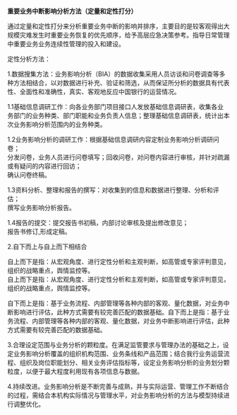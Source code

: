 **重要业务中断影响分析方法（定量和定性打分）**

通过定量和定性打分来分析重要业务中断的影响并排序，主要目的是较客观得出大规模灾难发生时重要业务恢复的优先顺序，给予高层应急决策参考。指导日常管理中重要业务业务连续性管理的投入和建设。

定性分析方法：

1.数据搜集方法：业务影响分析（BIA）的数据收集采用人员访谈和问卷调查等多种方法相结合，以对数据进行补充、验证和筛选，从而保证所分析的数据具有代表性、全面性和准确性，真实、客观地反应中国银行的运营情况。

1.1基础信息调研工作：向各业务部门项目接口人发放基础信息调研表，收集各业务部门的业务种类、部门职能和业务负责人信息；整理基础信息调研表，统计出本次业务影响分析范围内的业务种类。

1.2业务影响分析的调研工作：根据基础信息调研内容定制业务影响分析调研问卷；  
分发问卷，业务人员进行问卷填写；回收问卷，对问卷内容进行审核，并针对疏漏或有疑问的内容进行回访；  
确认问卷终稿。

1.3资料分析、整理和报告的撰写：对收集到的信息和数据进行整理、分析和评估；  
撰写业务影响分析报告。

1.4报告的提交：提交报告书初稿，内部讨论审核及提出修改意见；  
报告书修订,形成定稿。

2.自下而上与自上而下相结合

自上而下是指：从宏观角度、进行定性分析和主观判断，如高管或专家评判意见，组织的战略重点，舆情监控等。  
自上而下是指：从宏观角度、进行定性分析和主观判断，如高管或专家评判意见，组织的战略重点，舆情监控等。

自下而上是指：基于业务流程、内部管理等各种内部的客观、量化数据，对业务中断影响进行评估，此种方式需要有较完善匹配的数据基础。自下而上是指：基于业务流程、内部管理等各种内部的客观、量化数据，对业务中断影响进行评估，此种方式需要有较完善匹配的数据基础。

3.合理设定范围与业务分析的颗粒度。在满足监管要求与管理办法的基础之上，设定业务影响分析覆盖的组织机构范围、业务条线和产品范围；结合我行业务运营流程、组织及岗位职能划分、相关业务评估指标等，设定业务影响分析的业务划分颗粒度，以便于最大程度利用现有各项信息与数据。

4.持续改进。业务影响分析是不断完善与成熟，并与实际运营、管理工作不断结合的过程，需结合本机构实际情况与管理水平，对业务影响分析的方法与模型持续进行调整优化。

